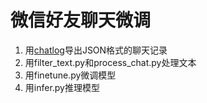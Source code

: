 # 微信好友聊天微调

1. 用[chatlog](https://github.com/sjzar/chatlog)导出JSON格式的聊天记录
2. 用filter_text.py和process_chat.py处理文本
3. 用finetune.py微调模型
4. 用infer.py推理模型